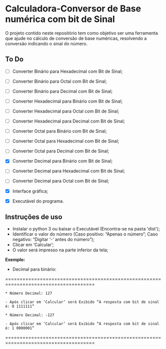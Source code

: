 # Calculadora-Conversor de Base numérica com bit de Sinal

O projeto contido neste repositório tem como objetivo ser uma ferramenta que ajude
no cálculo de conversão de base numéricas, resolvendo a conversão indicando o sinal do número.



## To Do



- [ ] Converter Binário para Hexadecimal com Bit de Sinal;
- [ ] Converter Binário para Octal com Bit de Sinal;
- [ ] Converter Binário para Decimal com Bit de Sinal;
- [ ] Converter Hexadecimal para Binário com Bit de Sinal;
- [ ] Converter Hexadecimal para Octal com Bit de Sinal;
- [ ] Converter Hexadecimal para Decimal com Bit de Sinal;
- [ ] Converter Octal para Binário com Bit de Sinal;
- [ ] Converter Octal para Hexadecimal com Bit de Sinal;
- [ ] Converter Octal para Decimal com Bit de Sinal;
- [X] Converter Decimal para Binário com Bit de Sinal;
- [ ] Converter Decimal para Hexadecimal com Bit de Sinal;
- [ ] Converter Decimal para Octal com Bit de Sinal;
- [X] Interface gráfica;
- [X] Executável do programa.



## Instruções de uso



- Instalar o python 3 ou baixar o Executável (Encontra-se na pasta 'dist');
- Identificar o valor do número (Caso positivo: “Apenas o número”; Caso negativo: “Digitar ‘-’ antes do número”);
- Clicar em ‘Calcular’;
- O valor será impresso na parte inferior da tela;



**Exemplo:**

- Decimal para binário:

=====================================================================================
```
* Número Decimal: 127
 
- Após clicar em ‘Calcular’ será Exibido “A resposta com bit de sinal é: 0 1111111”

* Número Decimal: -127

- Após clicar em ‘Calcular’ será Exibido “A resposta com bit de sinal é: 1 0000001”
```
=====================================================================================

